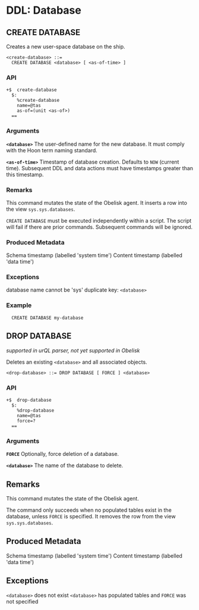 # DDL: Database

## CREATE DATABASE

Creates a new user-space database on the ship.

```
<create-database> ::=
  CREATE DATABASE <database> [ <as-of-time> ]
```

### API
```
+$  create-database
  $:
    %create-database
    name=@tas
    as-of=(unit <as-of>)
  ==
```

### Arguments

**`<database>`**
The user-defined name for the new database. It must comply with the Hoon term naming standard.

**`<as-of-time>`**
Timestamp of database creation. Defaults to `NOW` (current time). Subsequent DDL and data actions must have timestamps greater than this timestamp. 

### Remarks

This command mutates the state of the Obelisk agent. It inserts a row into the view `sys.sys.databases`.

`CREATE DATABASE` must be executed independently within a script. The script will fail if there are prior commands. Subsequent commands will be ignored.

### Produced Metadata

Schema timestamp (labelled 'system time')
Content timestamp (labelled 'data time')

### Exceptions

database name cannot be 'sys'
duplicate key: `<database>`

### Example
```
  CREATE DATABASE my-database
```

## DROP DATABASE

*supported in urQL parser, not yet supported in Obelisk*

Deletes an existing `<database>` and all associated objects.
```
<drop-database> ::= DROP DATABASE [ FORCE ] <database>
```

### API
```
+$  drop-database        
  $: 
    %drop-database
    name=@tas
    force=?
  ==
```

### Arguments

**`FORCE`**
Optionally, force deletion of a database.

**`<database>`**
The name of the database to delete.

## Remarks
This command mutates the state of the Obelisk agent.

The command only succeeds when no populated tables exist in the database, unless `FORCE` is specified. It removes the row from the view `sys.sys.databases`.

## Produced Metadata
Schema timestamp (labelled 'system time')
Content timestamp (labelled 'data time')

## Exceptions
`<database>` does not exist
`<database>` has populated tables and `FORCE` was not specified